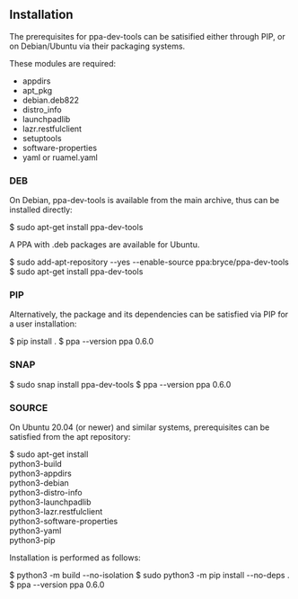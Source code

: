 ## Installation ##

The prerequisites for ppa-dev-tools can be satisified either through
PIP, or on Debian/Ubuntu via their packaging systems.

These modules are required:

  * appdirs
  * apt_pkg
  * debian.deb822
  * distro_info
  * launchpadlib
  * lazr.restfulclient
  * setuptools
  * software-properties
  * yaml or ruamel.yaml


### DEB ###

On Debian, ppa-dev-tools is available from the main archive, thus can be
installed directly:

  $ sudo apt-get install ppa-dev-tools


A PPA with .deb packages are available for Ubuntu.

  $ sudo add-apt-repository --yes --enable-source ppa:bryce/ppa-dev-tools
  $ sudo apt-get install ppa-dev-tools


### PIP ###

Alternatively, the package and its dependencies can be satisfied via PIP
for a user installation:

  $ pip install .
  $ ppa --version
  ppa 0.6.0


### SNAP ###

  $ sudo snap install ppa-dev-tools
  $ ppa --version
  ppa 0.6.0


### SOURCE ###

On Ubuntu 20.04 (or newer) and similar systems, prerequisites can be
satisfied from the apt repository:

  $ sudo apt-get install \
      python3-build \
      python3-appdirs \
      python3-debian \
      python3-distro-info \
      python3-launchpadlib \
      python3-lazr.restfulclient \
      python3-software-properties \
      python3-yaml \
      python3-pip

Installation is performed as follows:

  $ python3 -m build --no-isolation
  $ sudo python3 -m pip install --no-deps .
  $ ppa --version
  ppa 0.6.0
